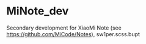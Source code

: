 # MiNote_dev
Secondary development for XiaoMi Note (see https://github.com/MiCode/Notes), sw1per.scss.bupt
